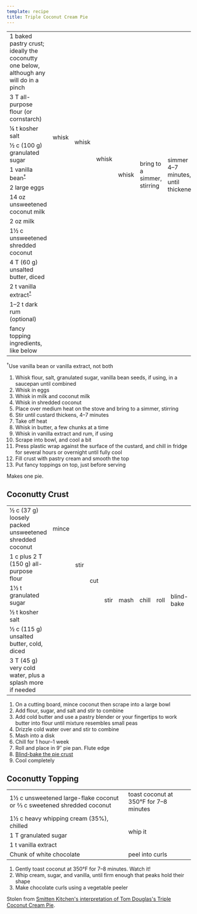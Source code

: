 ```yaml
---
template: recipe
title: Triple Coconut Cream Pie
---
```

<table>
  <tr>
    <td>1 baked pastry crust; ideally the coconutty one below, although any will do in a pinch</td>
    <td colspan="11" class="righthide">&nbsp;</td>
    <td rowspan="12">fill</td>
    <td rowspan="13">top</td>
  </tr>
  <tr>
    <td>3 T all-purpose flour (or cornstarch)</td>
    <td rowspan="4">whisk</td>
    <td rowspan="5">whisk</td>
    <td rowspan="7">whisk</td>
    <td rowspan="8">whisk</td>
    <td rowspan="8">bring to a simmer, stirring</td>
    <td rowspan="8">simmer 4&ndash;7 minutes, until thickened</td>
    <td rowspan="8">take off heat</td>
    <td rowspan="9">whisk, a few chunks at a time</td>
    <td rowspan="11">whisk</td>
    <td rowspan="11">cool</td>
    <td rowspan="11">chill, with plastic wrap on top</td>

  </tr>
  <tr>
    <td>&frac14; t kosher salt</td>
  </tr>
  <tr>
    <td>&frac12; c (100 g) granulated sugar</td>
  </tr>
  <tr>
    <td>1 vanilla bean<sup><a href="#note">&dagger;</a></sup></td>
  </tr>
  <tr>
    <td>2 large eggs</td>
    <td class="righthide">&nbsp;</td>
  </tr>
  <tr>
    <td>14 oz unsweetened coconut milk</td>
    <td colspan="2" rowspan="2" class="righthide">&nbsp;</td>
  </tr>
  <tr>
    <td>2 oz milk</td>
  </tr>
  <tr>
    <td>1&frac12; c unsweetened shredded coconut</td>
    <td colspan="3" class="righthide">&nbsp;</td>
  </tr>
  <tr>
    <td>4 T (60 g) unsalted butter, diced</td>
    <td colspan="7" class="righthide">&nbsp;</td>
  </tr>
  <tr>
    <td>2 t vanilla extract<sup><a href="#note">&dagger;</a></sup></td>
    <td colspan="8" rowspan="2" class="righthide">&nbsp;</td>
  </tr>
  <tr>
    <td>1&ndash;2 t dark rum (optional)</td>
  </tr>
  <tr>
    <td>fancy topping ingredients, like below</td>
    <td colspan="12" class="righthide">&nbsp;</td>
  </tr>
</table>

<sup><a id="note">&dagger;</a></sup>Use vanilla bean or vanilla extract, not both

1. Whisk flour, salt, granulated sugar, vanilla bean seeds, if using, in a saucepan until combined
1. Whisk in eggs
1. Whisk in milk and coconut milk
1. Whisk in shredded coconut
1. Place over medium heat on the stove and bring to a simmer, stirring
1. Stir until custard thickens, 4&ndash;7 minutes
1. Take off heat
1. Whisk in butter, a few chunks at a time
1. Whisk in vanilla extract and rum, if using
1. Scrape into bowl, and cool a bit
1. Press plastic wrap against the surface of the custard, and chill in fridge for several hours or overnight until fully cool
1. Fill crust with pastry cream and smooth the top
1. Put fancy toppings on top, just before serving

Makes one pie.

## Coconutty Crust

<table>
  <tr>
    <td>&frac12; c (37 g) loosely packed unsweetened shredded coconut</td>
    <td>mince</td>
    <td rowspan="4">stir</td>
    <td rowspan="5">cut</td>
    <td rowspan="6">stir</td>
    <td rowspan="7">mash</td>
    <td rowspan="7">chill</td>
    <td rowspan="7">roll</td>
    <td rowspan="7">blind-bake</td>
    <td rowspan="7">cool</td>
  </tr>
  <tr>
    <td>1 c plus 2 T (150 g) all-purpose flour</td>
    <td rowspan="3" class="righthide">&nbsp;</td>
  </tr>
  <tr>
    <td>1&frac12; t granulated sugar</td>
  </tr>
  <tr>
    <td>&frac12; t kosher salt</td>
  </tr>
  <tr>
    <td>&frac12; c (115 g) unsalted butter, cold, diced</td>
    <td colspan="2" class="righthide">&nbsp;</td>
  </tr>
  <tr>
    <td>3 T (45 g) very cold water, plus a splash more if needed</td>
    <td colspan="3" class="righthide">&nbsp;</td>
  </tr>
</table>

1. On a cutting board, mince coconut then scrape into a large bowl
1. Add flour, sugar, and salt and stir to combine
1. Add cold butter and use a pastry blender or your fingertips to work butter into flour until
   mixture resembles small peas
1. Drizzle cold water over and stir to combine
1. Mash into a disk
1. Chill for 1 hour&ndash;1 week
1. Roll and place in 9&Prime; pie pan. Flute edge
1. [Blind-bake the pie crust]({filename}blind-bakingAPieCrust.md)
1. Cool completely

## Coconutty Topping

<table>
  <tr>
    <td>1&frac12; c unsweetened large-flake coconut or &frac23; c sweetened shredded coconut</td>
    <td>toast coconut at 350&deg;F for 7&ndash;8 minutes</td>
  </tr>
  <tr>
    <td>1&frac12; c heavy whipping cream (35%), chilled</td>
    <td rowspan="3">whip it</td>
  </tr>
  <tr>
    <td>1 T granulated sugar</td>
  </tr>
  <tr>
    <td>1 t vanilla extract</td>
  </tr>
  <tr>
    <td>Chunk of white chocolate</td>
    <td>peel into curls</td>
  </tr>
</table>

1. Gently toast coconut at 350&deg;F for 7&ndash;8 minutes. Watch it!
1. Whip cream, sugar, and vanilla, until firm enough that peaks hold their shape
1. Make chocolate curls using a vegetable peeler

<p class="confession">Stolen from <a href="https://smittenkitchen.com/2018/04/triple-coconut-cream-pie/">Smitten Kitchen's interpretation of Tom Douglas's Triple Coconut Cream Pie</a>.</p>
